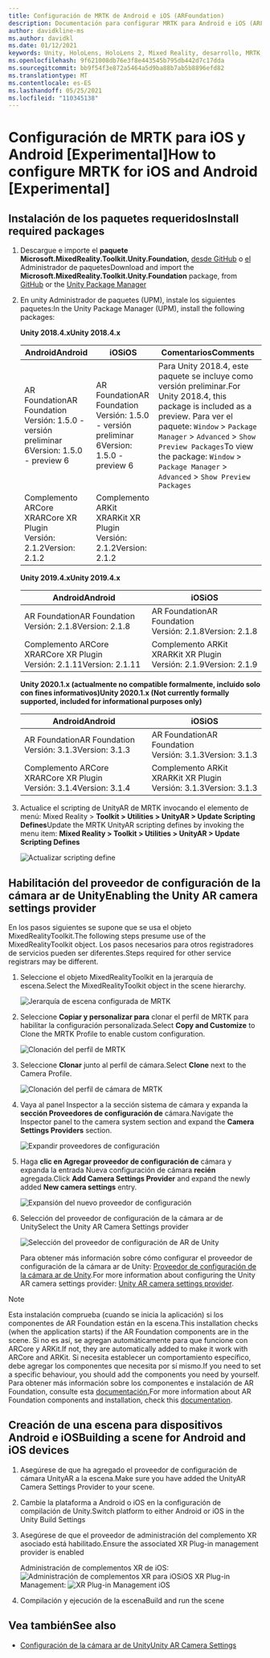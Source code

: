 ```yaml
---
title: Configuración de MRTK de Android e iOS (ARFoundation)
description: Documentación para configurar MRTK para Android e iOS (ARFoundation) en Unity
author: davidkline-ms
ms.author: davidkl
ms.date: 01/12/2021
keywords: Unity, HoloLens, HoloLens 2, Mixed Reality, desarrollo, MRTK, AR Core, AR Kit, iOS, IOS, Android, AR Foundation
ms.openlocfilehash: 9f621008db76e3f8e443545b795db442d7c17dda
ms.sourcegitcommit: bb9f54f3e872a5464a5d9ba88b7ab5b8896efd82
ms.translationtype: MT
ms.contentlocale: es-ES
ms.lasthandoff: 05/25/2021
ms.locfileid: "110345138"
---
```

# <a name="how-to-configure-mrtk-for-ios-and-android-experimental"></a><span data-ttu-id="5dd4e-104">Configuración de MRTK para iOS y Android [Experimental]</span><span class="sxs-lookup"><span data-stu-id="5dd4e-104">How to configure MRTK for iOS and Android [Experimental]</span></span>

## <a name="install-required-packages"></a><span data-ttu-id="5dd4e-105">Instalación de los paquetes requeridos</span><span class="sxs-lookup"><span data-stu-id="5dd4e-105">Install required packages</span></span>

1. <span data-ttu-id="5dd4e-106">Descargue e importe el **paquete Microsoft.MixedReality.Toolkit.Unity.Foundation,** [desde GitHub](https://github.com/microsoft/MixedRealityToolkit-Unity/releases/tag/v2.3.0) o [el](../configuration/usingupm.md) Administrador de paquetes</span><span class="sxs-lookup"><span data-stu-id="5dd4e-106">Download and import the **Microsoft.MixedReality.Toolkit.Unity.Foundation** package, from [GitHub](https://github.com/microsoft/MixedRealityToolkit-Unity/releases/tag/v2.3.0) or the [Unity Package Manager](../configuration/usingupm.md)</span></span>

1. <span data-ttu-id="5dd4e-107">En unity Administrador de paquetes (UPM), instale los siguientes paquetes:</span><span class="sxs-lookup"><span data-stu-id="5dd4e-107">In the Unity Package Manager (UPM), install the following packages:</span></span>

    <span data-ttu-id="5dd4e-108">**Unity 2018.4.x**</span><span class="sxs-lookup"><span data-stu-id="5dd4e-108">**Unity 2018.4.x**</span></span>

    | <span data-ttu-id="5dd4e-109">**Android**</span><span class="sxs-lookup"><span data-stu-id="5dd4e-109">**Android**</span></span> | <span data-ttu-id="5dd4e-110">**iOS**</span><span class="sxs-lookup"><span data-stu-id="5dd4e-110">**iOS**</span></span> | <span data-ttu-id="5dd4e-111">Comentarios</span><span class="sxs-lookup"><span data-stu-id="5dd4e-111">Comments</span></span> |
    | --- | --- | --- |
    | <span data-ttu-id="5dd4e-112">AR Foundation</span><span class="sxs-lookup"><span data-stu-id="5dd4e-112">AR Foundation</span></span>  <br/> <span data-ttu-id="5dd4e-113">Versión: 1.5.0 - versión preliminar 6</span><span class="sxs-lookup"><span data-stu-id="5dd4e-113">Version: 1.5.0 - preview 6</span></span> | <span data-ttu-id="5dd4e-114">AR Foundation</span><span class="sxs-lookup"><span data-stu-id="5dd4e-114">AR Foundation</span></span>  <br/> <span data-ttu-id="5dd4e-115">Versión: 1.5.0 - versión preliminar 6</span><span class="sxs-lookup"><span data-stu-id="5dd4e-115">Version: 1.5.0 - preview 6</span></span> | <span data-ttu-id="5dd4e-116">Para Unity 2018.4, este paquete se incluye como versión preliminar.</span><span class="sxs-lookup"><span data-stu-id="5dd4e-116">For Unity 2018.4, this package is included as a preview.</span></span> <span data-ttu-id="5dd4e-117">Para ver el paquete: `Window` > `Package Manager` > `Advanced` > `Show Preview Packages`</span><span class="sxs-lookup"><span data-stu-id="5dd4e-117">To view the package: `Window` > `Package Manager` > `Advanced` > `Show Preview Packages`</span></span> |
    | <span data-ttu-id="5dd4e-118">Complemento ARCore XR</span><span class="sxs-lookup"><span data-stu-id="5dd4e-118">ARCore XR Plugin</span></span> <br/> <span data-ttu-id="5dd4e-119">Versión: 2.1.2</span><span class="sxs-lookup"><span data-stu-id="5dd4e-119">Version: 2.1.2</span></span> | <span data-ttu-id="5dd4e-120">Complemento ARKit XR</span><span class="sxs-lookup"><span data-stu-id="5dd4e-120">ARKit XR Plugin</span></span> <br/> <span data-ttu-id="5dd4e-121">Versión: 2.1.2</span><span class="sxs-lookup"><span data-stu-id="5dd4e-121">Version: 2.1.2</span></span> | |

    <span data-ttu-id="5dd4e-122">**Unity 2019.4.x**</span><span class="sxs-lookup"><span data-stu-id="5dd4e-122">**Unity 2019.4.x**</span></span>

    | <span data-ttu-id="5dd4e-123">**Android**</span><span class="sxs-lookup"><span data-stu-id="5dd4e-123">**Android**</span></span> | <span data-ttu-id="5dd4e-124">**iOS**</span><span class="sxs-lookup"><span data-stu-id="5dd4e-124">**iOS**</span></span> |
    | --- | --- |
    | <span data-ttu-id="5dd4e-125">AR Foundation</span><span class="sxs-lookup"><span data-stu-id="5dd4e-125">AR Foundation</span></span>  <br/> <span data-ttu-id="5dd4e-126">Versión: 2.1.8</span><span class="sxs-lookup"><span data-stu-id="5dd4e-126">Version: 2.1.8</span></span> |  <span data-ttu-id="5dd4e-127">AR Foundation</span><span class="sxs-lookup"><span data-stu-id="5dd4e-127">AR Foundation</span></span>  <br/> <span data-ttu-id="5dd4e-128">Versión: 2.1.8</span><span class="sxs-lookup"><span data-stu-id="5dd4e-128">Version: 2.1.8</span></span> |
    | <span data-ttu-id="5dd4e-129">Complemento ARCore XR</span><span class="sxs-lookup"><span data-stu-id="5dd4e-129">ARCore XR Plugin</span></span> <br/> <span data-ttu-id="5dd4e-130">Versión: 2.1.11</span><span class="sxs-lookup"><span data-stu-id="5dd4e-130">Version: 2.1.11</span></span> | <span data-ttu-id="5dd4e-131">Complemento ARKit XR</span><span class="sxs-lookup"><span data-stu-id="5dd4e-131">ARKit XR Plugin</span></span> <br/> <span data-ttu-id="5dd4e-132">Versión: 2.1.9</span><span class="sxs-lookup"><span data-stu-id="5dd4e-132">Version: 2.1.9</span></span> |

    <span data-ttu-id="5dd4e-133">**Unity 2020.1.x (actualmente no compatible formalmente, incluido solo con fines informativos)**</span><span class="sxs-lookup"><span data-stu-id="5dd4e-133">**Unity 2020.1.x (Not currently formally supported, included for informational purposes only)**</span></span>

    | <span data-ttu-id="5dd4e-134">**Android**</span><span class="sxs-lookup"><span data-stu-id="5dd4e-134">**Android**</span></span> | <span data-ttu-id="5dd4e-135">**iOS**</span><span class="sxs-lookup"><span data-stu-id="5dd4e-135">**iOS**</span></span> |
    | --- | --- |
    | <span data-ttu-id="5dd4e-136">AR Foundation</span><span class="sxs-lookup"><span data-stu-id="5dd4e-136">AR Foundation</span></span>  <br/> <span data-ttu-id="5dd4e-137">Versión: 3.1.3</span><span class="sxs-lookup"><span data-stu-id="5dd4e-137">Version: 3.1.3</span></span> |  <span data-ttu-id="5dd4e-138">AR Foundation</span><span class="sxs-lookup"><span data-stu-id="5dd4e-138">AR Foundation</span></span>  <br/> <span data-ttu-id="5dd4e-139">Versión: 3.1.3</span><span class="sxs-lookup"><span data-stu-id="5dd4e-139">Version: 3.1.3</span></span> |
    | <span data-ttu-id="5dd4e-140">Complemento ARCore XR</span><span class="sxs-lookup"><span data-stu-id="5dd4e-140">ARCore XR Plugin</span></span> <br/> <span data-ttu-id="5dd4e-141">Versión: 3.1.4</span><span class="sxs-lookup"><span data-stu-id="5dd4e-141">Version: 3.1.4</span></span> | <span data-ttu-id="5dd4e-142">Complemento ARKit XR</span><span class="sxs-lookup"><span data-stu-id="5dd4e-142">ARKit XR Plugin</span></span> <br/> <span data-ttu-id="5dd4e-143">Versión: 3.1.3</span><span class="sxs-lookup"><span data-stu-id="5dd4e-143">Version: 3.1.3</span></span> |

1. <span data-ttu-id="5dd4e-144">Actualice el scripting de UnityAR de MRTK invocando el elemento de menú: Mixed Reality > **Toolkit > Utilities > UnityAR > Update Scripting Defines**</span><span class="sxs-lookup"><span data-stu-id="5dd4e-144">Update the MRTK UnityAR scripting defines by invoking the menu item: **Mixed Reality > Toolkit > Utilities > UnityAR > Update Scripting Defines**</span></span>

    ![Actualizar scripting define](../features/images/UpdateScriptingDefineUnityAR.png)


## <a name="enabling-the-unity-ar-camera-settings-provider"></a><span data-ttu-id="5dd4e-146">Habilitación del proveedor de configuración de la cámara ar de Unity</span><span class="sxs-lookup"><span data-stu-id="5dd4e-146">Enabling the Unity AR camera settings provider</span></span>

<span data-ttu-id="5dd4e-147">En los pasos siguientes se supone que se usa el objeto MixedRealityToolkit.</span><span class="sxs-lookup"><span data-stu-id="5dd4e-147">The following steps presume use of the MixedRealityToolkit object.</span></span> <span data-ttu-id="5dd4e-148">Los pasos necesarios para otros registradores de servicios pueden ser diferentes.</span><span class="sxs-lookup"><span data-stu-id="5dd4e-148">Steps required for other service registrars may be different.</span></span>

1. <span data-ttu-id="5dd4e-149">Seleccione el objeto MixedRealityToolkit en la jerarquía de escena.</span><span class="sxs-lookup"><span data-stu-id="5dd4e-149">Select the MixedRealityToolkit object in the scene hierarchy.</span></span>

    ![Jerarquía de escena configurada de MRTK](../features/images/MRTK_ConfiguredHierarchy.png)

1. <span data-ttu-id="5dd4e-151">Seleccione **Copiar y personalizar para** clonar el perfil de MRTK para habilitar la configuración personalizada.</span><span class="sxs-lookup"><span data-stu-id="5dd4e-151">Select **Copy and Customize** to Clone the MRTK Profile to enable custom configuration.</span></span>

    ![Clonación del perfil de MRTK](../features/images/camera-system/CloneProfileARFoundation.png)

1. <span data-ttu-id="5dd4e-153">Seleccione **Clonar** junto al perfil de cámara.</span><span class="sxs-lookup"><span data-stu-id="5dd4e-153">Select **Clone** next to the Camera Profile.</span></span>

    ![Clonación del perfil de cámara de MRTK](../features/images/camera-system/CloneCameraProfileARFoundation.png)

1. <span data-ttu-id="5dd4e-155">Vaya al panel Inspector a la sección sistema de cámara y expanda la **sección Proveedores de configuración de** cámara.</span><span class="sxs-lookup"><span data-stu-id="5dd4e-155">Navigate the Inspector panel to the camera system section and expand the **Camera Settings Providers** section.</span></span>

    ![Expandir proveedores de configuración](../features/images/camera-system/ExpandProviders.png)

1. <span data-ttu-id="5dd4e-157">Haga **clic en Agregar proveedor de configuración de** cámara y expanda la entrada Nueva configuración de cámara **recién** agregada.</span><span class="sxs-lookup"><span data-stu-id="5dd4e-157">Click **Add Camera Settings Provider** and expand the newly added **New camera settings** entry.</span></span>

    ![Expansión del nuevo proveedor de configuración](../features/images/camera-system/ExpandNewProvider.png)

1. <span data-ttu-id="5dd4e-159">Selección del proveedor de configuración de la cámara ar de Unity</span><span class="sxs-lookup"><span data-stu-id="5dd4e-159">Select the Unity AR Camera Settings provider</span></span>

    ![Selección del proveedor de configuración de AR de Unity](../features/images/camera-system/SelectUnityArSettings.png)

    <span data-ttu-id="5dd4e-161">Para obtener más información sobre cómo configurar el proveedor de configuración de la cámara ar de Unity: [Proveedor de configuración de la cámara ar de Unity](../features/camera-system/unity-ar-camera-settings.md).</span><span class="sxs-lookup"><span data-stu-id="5dd4e-161">For more information about configuring the Unity AR camera settings provider: [Unity AR camera settings provider](../features/camera-system/unity-ar-camera-settings.md).</span></span>

> [!NOTE]
> <span data-ttu-id="5dd4e-162">Esta instalación comprueba (cuando se inicia la aplicación) si los componentes de AR Foundation están en la escena.</span><span class="sxs-lookup"><span data-stu-id="5dd4e-162">This installation checks (when the application starts) if the AR Foundation components are in the scene.</span></span> <span data-ttu-id="5dd4e-163">Si no es así, se agregan automáticamente para que funcione con ARCore y ARKit.</span><span class="sxs-lookup"><span data-stu-id="5dd4e-163">If not, they are automatically added to make it work with ARCore and ARKit.</span></span>
> <span data-ttu-id="5dd4e-164">Si necesita establecer un comportamiento específico, debe agregar los componentes que necesita por sí mismo.</span><span class="sxs-lookup"><span data-stu-id="5dd4e-164">If you need to set a specific behaviour, you should add the components you need by yourself.</span></span>
> <span data-ttu-id="5dd4e-165">Para obtener más información sobre los componentes e instalación de AR Foundation, consulte esta [documentación.](https://docs.unity3d.com/Packages/com.unity.xr.arfoundation@2.2/manual/index.html#samples)</span><span class="sxs-lookup"><span data-stu-id="5dd4e-165">For more information about AR Foundation components and installation, check this [documentation](https://docs.unity3d.com/Packages/com.unity.xr.arfoundation@2.2/manual/index.html#samples).</span></span>

## <a name="building-a-scene-for-android-and-ios-devices"></a><span data-ttu-id="5dd4e-166">Creación de una escena para dispositivos Android e iOS</span><span class="sxs-lookup"><span data-stu-id="5dd4e-166">Building a scene for Android and iOS devices</span></span>

1. <span data-ttu-id="5dd4e-167">Asegúrese de que ha agregado el proveedor de configuración de cámara UnityAR a la escena.</span><span class="sxs-lookup"><span data-stu-id="5dd4e-167">Make sure you have added the UnityAR Camera Settings Provider to your scene.</span></span>

1. <span data-ttu-id="5dd4e-168">Cambie la plataforma a Android o iOS en la configuración de compilación de Unity.</span><span class="sxs-lookup"><span data-stu-id="5dd4e-168">Switch platform to either Android or iOS in the Unity Build Settings</span></span>

1. <span data-ttu-id="5dd4e-169">Asegúrese de que el proveedor de administración del complemento XR asociado está habilitado.</span><span class="sxs-lookup"><span data-stu-id="5dd4e-169">Ensure the associated XR Plug-in management provider is enabled</span></span>

    <span data-ttu-id="5dd4e-170">Administración de complementos XR de iOS:  ![ Administración de complementos XR para iOS](../features/images/XRManagementiOS.png)</span><span class="sxs-lookup"><span data-stu-id="5dd4e-170">iOS XR Plug-in Management:  ![XR Plug-in Management iOS](../features/images/XRManagementiOS.png)</span></span>

1. <span data-ttu-id="5dd4e-171">Compilación y ejecución de la escena</span><span class="sxs-lookup"><span data-stu-id="5dd4e-171">Build and run the scene</span></span>

## <a name="see-also"></a><span data-ttu-id="5dd4e-172">Vea también</span><span class="sxs-lookup"><span data-stu-id="5dd4e-172">See also</span></span>

- [<span data-ttu-id="5dd4e-173">Configuración de la cámara ar de Unity</span><span class="sxs-lookup"><span data-stu-id="5dd4e-173">Unity AR Camera Settings</span></span>](../features/camera-system/unity-ar-camera-settings.md)

